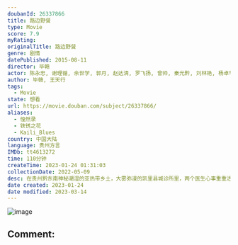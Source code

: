 ```yaml
---
doubanId: 26337866
title: 路边野餐
type: Movie
score: 7.9
myRating: 
originalTitle: 路边野餐
genre: 剧情
datePublished: 2015-08-11
director: 毕赣
actor: 陈永忠, 谢理循, 余世学, 郭月, 赵达清, 罗飞扬, 曾帅, 秦光黔, 刘林艳, 杨卓华, 杨江船, 欧孟军, 吴得水, 宋大成, 廖冬凯, 毕赣
author: 毕赣, 王天行
tags:
  - Movie
state: 想看
url: https://movie.douban.com/subject/26337866/
aliases:
  - 惶然录
  - 铁锈之花
  - Kaili_Blues
country: 中国大陆
language: 贵州方言
IMDb: tt4613272
time: 110分钟
createTime: 2023-01-24 01:31:03
collectionDate: 2022-05-09
desc: 在贵州黔东南神秘潮湿的亚热带乡土，大雾弥漫的凯里县城诊所里，两个医生心事重重活得像幽灵。陈升为了母亲的遗愿，踏上火车寻找弟弟抛弃的孩子；而另一位孤独的老女人托他带一张照片、一件衬衫、一盒磁带给病重的旧...
date created: 2023-01-24
date modified: 2023-03-14
---
```


![image](p2366570716.jpg)

Comment:
---
